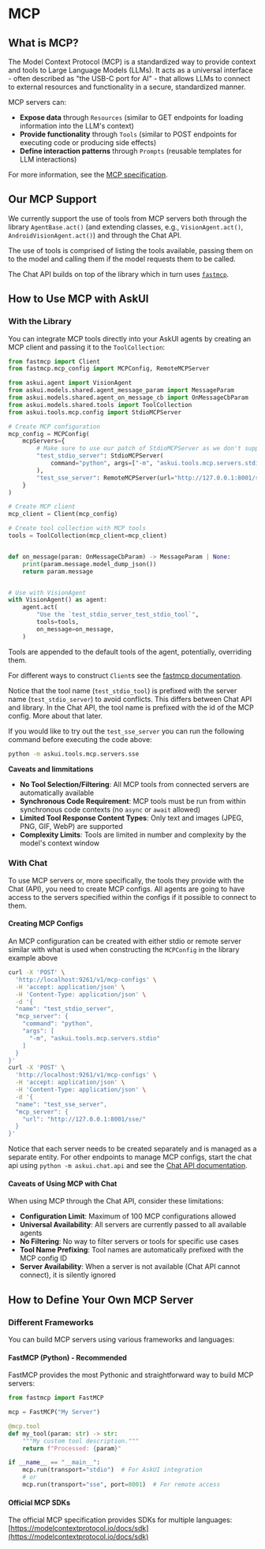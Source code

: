 # MCP

## What is MCP?

The Model Context Protocol (MCP) is a standardized way to provide context and tools to Large Language Models (LLMs). It acts as a universal interface - often described as "the USB-C port for AI" - that allows LLMs to connect to external resources and functionality in a secure, standardized manner.

MCP servers can:
- **Expose data** through `Resources` (similar to GET endpoints for loading information into the LLM's context)
- **Provide functionality** through `Tools` (similar to POST endpoints for executing code or producing side effects)
- **Define interaction patterns** through `Prompts` (reusable templates for LLM interactions)

For more information, see the [MCP specification](https://modelcontextprotocol.io/docs/getting-started/intro).

## Our MCP Support

We currently support the use of tools from MCP servers both through the library `AgentBase.act()` (and extending classes, e.g., `VisionAgent.act()`, `AndroidVisionAgent.act()`) and through the Chat API.

The use of tools is comprised of listing the tools available, passing them on to the model and calling them if the model requests them to be called.

The Chat API builds on top of the library which in turn uses [`fastmcp`](https://gofastmcp.com/getting-started/welcome).

## How to Use MCP with AskUI

### With the Library

You can integrate MCP tools directly into your AskUI agents by creating an MCP client and passing it to the `ToolCollection`:

```python
from fastmcp import Client
from fastmcp.mcp_config import MCPConfig, RemoteMCPServer

from askui.agent import VisionAgent
from askui.models.shared.agent_message_param import MessageParam
from askui.models.shared.agent_on_message_cb import OnMessageCbParam
from askui.models.shared.tools import ToolCollection
from askui.tools.mcp.config import StdioMCPServer

# Create MCP configuration
mcp_config = MCPConfig(
    mcpServers={
        # Make sure to use our patch of StdioMCPServer as we don't support the official one
        "test_stdio_server": StdioMCPServer(
            command="python", args=["-m", "askui.tools.mcp.servers.stdio"]
        ),
        "test_sse_server": RemoteMCPServer(url="http://127.0.0.1:8001/sse/"),
    }
)

# Create MCP client
mcp_client = Client(mcp_config)

# Create tool collection with MCP tools
tools = ToolCollection(mcp_client=mcp_client)


def on_message(param: OnMessageCbParam) -> MessageParam | None:
    print(param.message.model_dump_json())
    return param.message


# Use with VisionAgent
with VisionAgent() as agent:
    agent.act(
        "Use the `test_stdio_server_test_stdio_tool`",
        tools=tools,
        on_message=on_message,
    )
```

Tools are appended to the default tools of the agent, potentially, overriding them.

For different ways to construct `Client`s see the [fastmcp documentation](https://gofastmcp.com/clients/client).

Notice that the tool name (`test_stdio_tool`) is prefixed with the server name (`test_stdio_server`) to avoid conflicts.
This differs between Chat API and library. In the Chat API, the tool name is prefixed with the id of the MCP config.
More about that later.


If you would like to try out the `test_sse_server` you can run the following command before executing the code above:

```bash
python -m askui.tools.mcp.servers.sse
```

**Caveats and limmitations**

- **No Tool Selection/Filtering**: All MCP tools from connected servers are automatically available
- **Synchronous Code Requirement**: MCP tools must be run from within synchronous code contexts (no `async` or `await` allowed)
- **Limited Tool Response Content Types**: Only text and images (JPEG, PNG, GIF, WebP) are supported
- **Complexity Limits**: Tools are limited in number and complexity by the model's context window

### With Chat

To use MCP servers or, more specifically, the tools they provide with the Chat (API), you need to create MCP configs. All agents are going to have access to the servers specified within the configs if it possible to connect to them.

#### Creating MCP Configs

An MCP configuration can be created with either stdio or remote server similar with what is used when constructing the `MCPConfig` in the library example above

```bash
curl -X 'POST' \
  'http://localhost:9261/v1/mcp-configs' \
  -H 'accept: application/json' \
  -H 'Content-Type: application/json' \
  -d '{
  "name": "test_stdio_server",
  "mcp_server": {
    "command": "python",
    "args": [
      "-m", "askui.tools.mcp.servers.stdio"
    ]
  }
}'
curl -X 'POST' \
  'http://localhost:9261/v1/mcp-configs' \
  -H 'accept: application/json' \
  -H 'Content-Type: application/json' \
  -d '{
  "name": "test_sse_server",
  "mcp_server": {
    "url": "http://127.0.0.1:8001/sse/"
  }
}'
```

Notice that each server needs to be created separately and is managed as a separate entity. For other endpoints to manage MCP configs, start the chat api using `python -m askui.chat.api` and see the [Chat API documentation](http://localhost:9261/docs#/mcp-configs).

#### Caveats of Using MCP with Chat

When using MCP through the Chat API, consider these limitations:

- **Configuration Limit**: Maximum of 100 MCP configurations allowed
- **Universal Availability**: All servers are currently passed to all available agents
- **No Filtering**: No way to filter servers or tools for specific use cases
- **Tool Name Prefixing**: Tool names are automatically prefixed with the MCP config ID
- **Server Availability**: When a server is not available (Chat API cannot connect), it is silently ignored

## How to Define Your Own MCP Server

### Different Frameworks

You can build MCP servers using various frameworks and languages:

#### FastMCP (Python) - Recommended

FastMCP provides the most Pythonic and straightforward way to build MCP servers:

```python
from fastmcp import FastMCP

mcp = FastMCP("My Server")

@mcp.tool
def my_tool(param: str) -> str:
    """My custom tool description."""
    return f"Processed: {param}"

if __name__ == "__main__":
    mcp.run(transport="stdio")  # For AskUI integration
    # or
    mcp.run(transport="sse", port=8001)  # For remote access
```

#### Official MCP SDKs

The official MCP specification provides SDKs for multiple languages:
[https://modelcontextprotocol.io/docs/sdk](https://modelcontextprotocol.io/docs/sdk)
